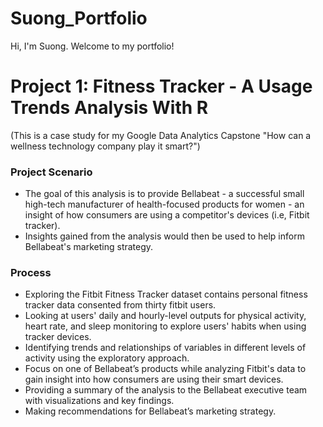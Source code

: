 # Suong_Portfolio
Hi, I'm Suong. Welcome to my portfolio!

# Project 1: Fitness Tracker - A Usage Trends Analysis With R
(This is a case study for my Google Data Analytics Capstone "How can a wellness technology company play it smart?")
### Project Scenario
* The goal of this analysis is to provide Bellabeat - a successful small high-tech manufacturer of health-focused
products for women - an insight of how consumers are using a competitor's devices (i.e, Fitbit tracker). 
* Insights gained from the analysis would then be used to help inform Bellabeat's marketing strategy.
### Process
* Exploring the Fitbit Fitness Tracker dataset contains personal fitness tracker data consented from thirty fitbit users.
* Looking at users' daily and hourly-level outputs for physical activity, heart rate, and sleep monitoring to explore users' habits when using tracker devices.
* Identifying trends and relationships of variables in different levels of activity using the exploratory approach.
* Focus on one of Bellabeat’s products while analyzing Fitbit's data to gain insight into how consumers are using their smart devices.
* Providing a summary of the analysis to the Bellabeat executive team with visualizations and key findings.
* Making recommendations for Bellabeat’s marketing strategy.
